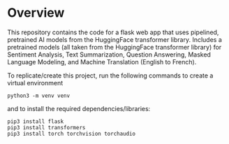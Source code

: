 # Overview
This repository contains the code for a flask web app that uses pipelined, pretrained AI models from the HuggingFace transformer library. 
Includes a pretrained models (all taken from the HuggingFace transformer library) for Sentiment Analysis, Text Summarization, Question Answering, Masked Language Modeling, and Machine Translation (English to French).

To replicate/create this project, run the following commands to create a virtual environment
```
python3 -m venv venv
```
and to install the required dependencies/libraries: 
```
pip3 install flask
pip3 install transformers
pip3 install torch torchvision torchaudio 
```

